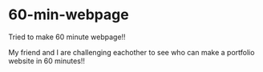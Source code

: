 # 60-min-webpage
Tried to make 60 minute webpage!!

My friend and I are challenging eachother to see who can make a portfolio website in 60 minutes!!